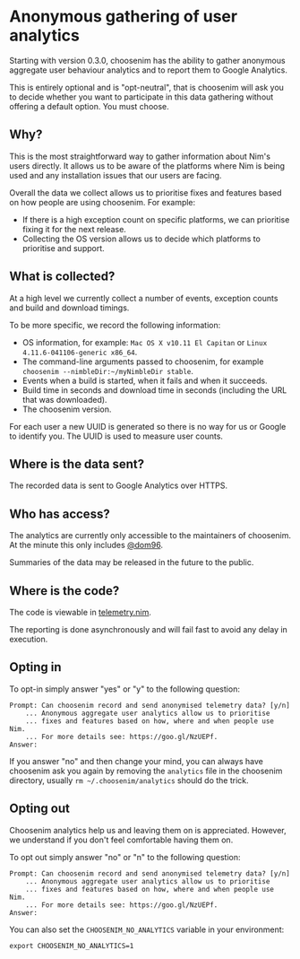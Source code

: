 # Anonymous gathering of user analytics

Starting with version 0.3.0, choosenim has the ability to gather anonymous
aggregate user behaviour analytics and to report them to Google Analytics.

This is entirely optional and is "opt-neutral", that is choosenim will
ask you to decide whether you want to participate in this data gathering
without offering a default option. You must choose.

## Why?

This is the most straightforward way to gather information about Nim's users
directly. It allows us to be aware of the platforms where Nim is being used
and any installation issues that our users are facing.

Overall the data we collect allows us to prioritise fixes and features based on
how people are using choosenim. For example:

* If there is a high exception count on specific platforms, we can prioritise
fixing it for the next release.
* Collecting the OS version allows us to decide which platforms to prioritise
and support.

## What is collected?

At a high level we currently collect a number of events, exception counts and
build and download timings.

To be more specific, we record the following information:

* OS information, for example: ``Mac OS X v10.11 El Capitan`` or
  ``Linux 4.11.6-041106-generic x86_64``.
* The command-line arguments passed to choosenim, for example
  ``choosenim --nimbleDir:~/myNimbleDir stable``.
* Events when a build is started, when it fails and when it succeeds.
* Build time in seconds and download time in seconds (including the
  URL that was downloaded).
* The choosenim version.

For each user a new UUID is generated so there is no way for us or Google
to identify you. The UUID is used to measure user counts.

## Where is the data sent?

The recorded data is sent to Google Analytics over HTTPS.

## Who has access?

The analytics are currently only accessible to the maintainers of choosenim.
At the minute this only includes [@dom96](https://github.com/dom96).

Summaries of the data may be released in the future to the public.

## Where is the code?

The code is viewable in [telemetry.nim](https://github.com/dom96/choosenim/blob/master/src/choosenimpkg/telemetry.nim).

The reporting is done asynchronously and will fail fast to avoid any
delay in execution.

## Opting in

To opt-in simply answer "yes" or "y" to the following question:

```
Prompt: Can choosenim record and send anonymised telemetry data? [y/n]
    ... Anonymous aggregate user analytics allow us to prioritise
    ... fixes and features based on how, where and when people use Nim.
    ... For more details see: https://goo.gl/NzUEPf.
Answer:
```

If you answer "no" and then change your mind, you can always have choosenim
ask you again by removing the ``analytics`` file in the choosenim directory,
usually ``rm ~/.choosenim/analytics`` should do the trick.

## Opting out

Choosenim analytics help us and leaving them on is appreciated. However,
we understand if you don't feel comfortable having them on.

To opt out simply answer "no" or "n" to the following question:

```
Prompt: Can choosenim record and send anonymised telemetry data? [y/n]
    ... Anonymous aggregate user analytics allow us to prioritise
    ... fixes and features based on how, where and when people use Nim.
    ... For more details see: https://goo.gl/NzUEPf.
Answer:
```

You can also set the ``CHOOSENIM_NO_ANALYTICS`` variable in your environment:

```
export CHOOSENIM_NO_ANALYTICS=1
```
